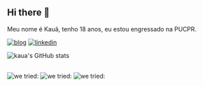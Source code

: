 ## Hi there 👋


Meu nome é Kauã, tenho 18 anos, eu estou engressado na PUCPR.

[![blog](https://img.shields.io/badge/Instagram-E4405F?style=for-the-badge&logo=instagram&logoColor=white)](https://www.instagram.com/kenye3d/)
[![linkedin](https://img.shields.io/badge/LinkedIn-0077B5?style=for-the-badge&logo=linkedin&logoColor=white)](https://www.linkedin.com/in/kau%C3%A3-de-almeida-batista-masiero-995a6a245/)

![kaua's GitHub stats](https://github-readme-stats.vercel.app/api?username=kaua-masiero&show_icons=true&theme=merko)

<div style="display: inline-block"><br/>
    <img align="center" alt="we tried:" src="https://img.shields.io/badge/HTML5-E34F26?style=for-the-badge&logo=html5&logoColor=white"/>
</div>
<div style="display: inline-block"><br/>
    <img align="center" alt="we tried:" src="    https://img.shields.io/badge/CSS3-1572B6?style=for-the-badge&logo=css3&logoColor=white"/>
</div>
<div style="display: inline-block"><br/>
    <img align="center" alt="we tried:" src="https://img.shields.io/badge/JavaScript-F7DF1E?style=for-the-badge&logo=javascript&logoColor=black"/>
</div>
